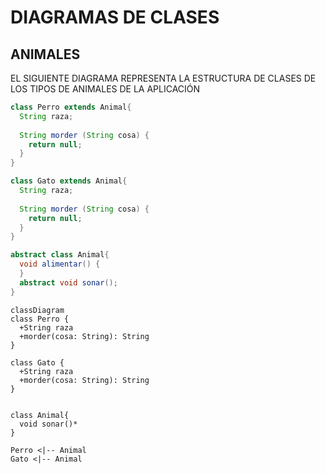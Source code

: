 # DIAGRAMAS DE CLASES

## ANIMALES

EL SIGUIENTE DIAGRAMA REPRESENTA LA ESTRUCTURA DE CLASES DE LOS TIPOS DE ANIMALES DE LA APLICACIÓN

```java
class Perro extends Animal{
  String raza;
  
  String morder (String cosa) {
    return null;
  }
}

class Gato extends Animal{
  String raza;
  
  String morder (String cosa) {
    return null;
  }
}

abstract class Animal{
  void alimentar() {
  }
  abstract void sonar();
}
```

```mermaid
classDiagram
class Perro {
  +String raza
  +morder(cosa: String): String
}

class Gato {
  +String raza
  +morder(cosa: String): String
}


class Animal{
  void sonar()*
}

Perro <|-- Animal
Gato <|-- Animal
```
